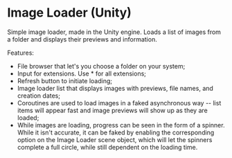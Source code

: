 # Image Loader (Unity)
 Simple image loader, made in the Unity engine. Loads a list of images from a folder and displays their previews and information.
 
 Features:
 
- File browser that let's you choose a folder on your system;
- Input for extensions. Use * for all extensions;
- Refresh button to initiate loading;
- Image loader list that displays images with previews, file names, and creation dates;
- Coroutines are used to load images in a faked asynchronous way -- list items will appear fast and image previews will show up as they are loaded;
- While images are loading, progress can be seen in the form of a spinner. While it isn't accurate, it can be faked by enabling the corresponding option on the Image Loader scene object, which will let the spinners complete a full circle, while still dependent on the loading time.
